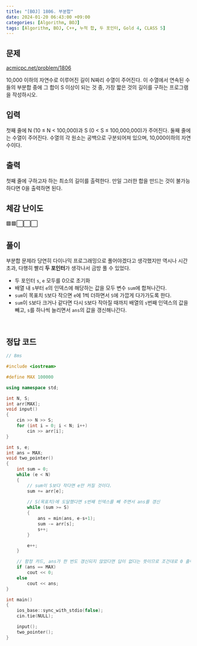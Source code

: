 ```yaml
---
title: "[BOJ] 1806. 부분합"
date: 2024-01-20 06:43:00 +09:00
categories: [Algorithm, BOJ]
tags: [Algorithm, BOJ, C++, 누적 합, 두 포인터, Gold 4, CLASS 5]
---
```

## **문제**
[acmicpc.net/problem/1806](https://www.acmicpc.net/problem/1806)

10,000 이하의 자연수로 이루어진 길이 N짜리 수열이 주어진다. 이 수열에서 연속된 수들의 부분합 중에 그 합이 S 이상이 되는 것 중, 가장 짧은 것의 길이를 구하는 프로그램을 작성하시오.
<br>

## **입력**
첫째 줄에 N (10 ≤ N < 100,000)과 S (0 < S ≤ 100,000,000)가 주어진다. 둘째 줄에는 수열이 주어진다. 수열의 각 원소는 공백으로 구분되어져 있으며, 10,000이하의 자연수이다.
<br>

## **출력**
첫째 줄에 구하고자 하는 최소의 길이를 출력한다. 만일 그러한 합을 만드는 것이 불가능하다면 0을 출력하면 된다.
<br>

## **체감 난이도**
🟩🟩⬜⬜⬜
<br>

## **풀이**
부분합 문제라 당연히 다이나믹 프로그래밍으로 풀어야겠다고 생각했지만 역시나 시간 초과, 다행히 빨리 **두 포인터**가 생각나서 금방 풀 수 있었다.
- 두 포인터 `s`, `e` 모두를 0으로 초기화
- 배열 내 `s`부터 `e`의 인덱스에 해당하는 값을 모두 변수 `sum`에 합쳐나간다.
- `sum`이 목표치 `S`보다 작으면 `e`에 1씩 더하면서 `S`에 가깝게 다가가도록 한다.
- `sum`이 `S`보다 크거나 같다면 다시 `S`보다 작아질 때까지 배열의 `s`번째 인덱스의 값을 빼고, `s`를 하나씩 늘리면서 `ans`의 값을 갱신해나간다.
<br>

## **정답 코드**
```c++
// 8ms

#include <iostream>

#define MAX 100000

using namespace std;

int N, S;
int arr[MAX];
void input()
{
    cin >> N >> S;
    for (int i = 0; i < N; i++)
        cin >> arr[i];
}

int s, e;
int ans = MAX;
void two_pointer()
{
    int sum = 0;
    while (e < N)
    {
        // sum이 S보다 작다면 e만 커질 것이다.
        sum += arr[e];
        
        // S(목표치)에 도달했다면 s번째 인덱스를 빼 주면서 ans를 갱신
        while (sum >= S)
        {
            ans = min(ans, e-s+1);
            sum -= arr[s];
            s++;
        }

        e++;
    }

    // 함정 카드, ans가 한 번도 갱신되지 않았다면 답이 없다는 뜻이므로 조건대로 0 출력
    if (ans == MAX)
        cout << 0;
    else
        cout << ans;
}

int main()
{
    ios_base::sync_with_stdio(false);
    cin.tie(NULL);

    input();
    two_pointer();
}
```